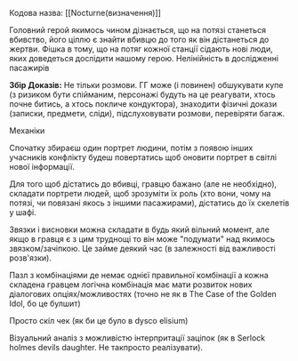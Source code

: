 Кодова назва: [[Nocturne(визначення)]]

Головний герой якимось чином дізнається, що на потязі станеться вбивство, його ціллю є знайти вбивцю до того як він дістанеться до жертви. Фішка в тому, що на потяг кожної станції сідають нові люди, яких доведеться дослідити нашому герою. Нелінійність в дослідженні пасажирів

**Збір Доказів:** Не тільки розмови. ГГ може (і повинен) обшукувати купе (з ризиком бути спійманим, персонажі будуть на це реагувати, хтось почне битись, а хтось покличе кондуктора), знаходити фізичні докази (записки, предмети, сліди), підслуховувати розмови, перевіряти багаж.

Механіки

Спочатку збираєш один портрет людини, потім з появою інших учасників конфлікту будеш повертатись щоб оновити портрет в світлі нової інформації.

Для того щоб дістатись до вбивці, гравцю бажано (але не необхідно), складати портрети людей, щоб зрозуміти їх роль (хто вони, чому на потязі, чи повязані якось з іншими пасажирами), дістатись до їх скелетів у шафі.

Звязки і висновки можна складати в будь який вільний момент, але якщо в гравця є з цим труднощі то він може "подумати" над якимось звязком/зачіпкою. Це займе деякий час (в залежності від важливості розв'язки).

Пазл з комбінаціями де немає однієї правильної комбінації а кожна складена гравцем логічна комбінація має мати розвиток нових діалогових опціях/можливостях (точно не як в The Case of the Golden Idol, бо це булшит)

Просто скіл чек (як би це було в dysco elisium)

Візуальний аналіз з можливістю інтерпритації заціпок (як в Serlock holmes devils daughter. Не такпросто реалізувати).